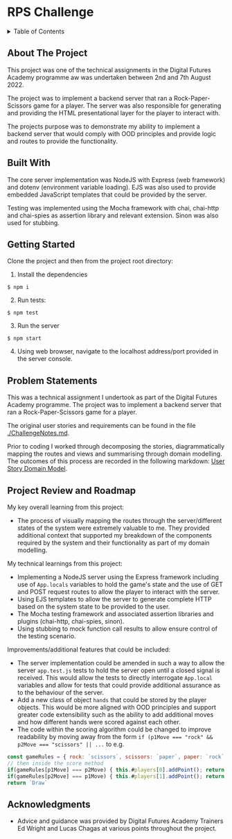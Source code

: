 # RPS Challenge

<details>
  <summary>Table of Contents</summary>
  <ol>
    <li><a href="#about-the-project">About The Project</a></li>
    <li><a href="#built-with">Built With</a></li>
    <li><a href="#getting-started">Getting Started</a></li>
    <li><a href="#problem-statements">Problem Statements</a></li>
    <li><a href="#project-review-and-roadmap">Project Review and Roadmap</a></li>
    <li><a href="#acknowledgments">Acknowledgments</a></li>
  </ol>
</details>

## About The Project

This project was one of the technical assignments in the Digital Futures Academy programme aw was undertaken between 2nd and 7th August 2022.

The project was to implement a backend server that ran a Rock-Paper-Scissors game for a player. The server was also responsible for generating and providing the HTML presentational layer for the player to interact with.

The projects purpose was to demonstrate my ability to implement a backend server that would comply with OOD principles and provide logic and routes to provide the functionality.

## Built With
The core server implementation was NodeJS with Express (web framework) and dotenv (environment variable loading). EJS was also used to provide embedded JavaScript templates that could be provided by the server.

Testing was implemented using the Mocha framework with chai, chai-http and chai-spies as assertion library and relevant extension. Sinon was also used for stubbing.

## Getting Started

Clone the project and then from the project root directory:

1. Install the dependencies 
```
$ npm i
```
2. Run tests:
```
$ npm test     
```
3. Run the server
```
$ npm start    
```
4. Using web browser, navigate to the localhost address/port provided in the server console.

## Problem Statements

This was a technical assignment I undertook as part of the Digital Futures Academy programme. The project was to implement a backend server that ran a Rock-Paper-Scissors game for a player.

The original user stories and requirements can be found in the file [./ChallengeNotes.md](./ChallengeNotes.md).

Prior to coding I worked through decomposing the stories, diagrammatically mapping the routes and views and summarising through domain modelling. The outcomes of this process are recorded in the following markdown: [User Story Domain Model](./UserStoryDomainModel.md).

## Project Review and Roadmap
My key overall learning from this project:
- The process of visually mapping the routes through the server/different states of the system were extremely valuable to me. They provided additional context that supported my breakdown of the components required by the system and their functionality as part of my domain modelling.

My technical learnings from this project:
- Implementing a NodeJS server using the Express framework including use of `App.locals` variables to hold the game's state and the use of GET and POST request routes to allow the player to interact with the server.
- Using EJS templates to allow the server to generate complete HTTP based on the system state to be provided to the user.
- The Mocha testing framework and associated assertion libraries and plugins (chai-http, chai-spies, sinon). 
- Using stubbing to mock function call results to allow ensure control of the testing scenario.

Improvements/additional features that could be included:
- The server implementation could be amended in such a way to allow the server `app.test.js` tests to hold the server open until a closed signal is received. This would allow the tests to directly interrogate `App.local` variables and allow for tests that could provide additional assurance as to the behaviour of the server.
- Add a new class of object `hands` that could be stored by the player objects. This would be more aligned with OOD principles and support greater code extensibility such as the ability to add additional moves and how different hands were scored against each other.
- The code within the scoring algorithm could be changed to improve readability by moving away from the form `if (p1Move === "rock" && p2Move === "scissors" || ...` to e.g. 

```js
const gameRules = { rock: `scissors`, scissors: `paper`, paper: `rock` } 
// then inside the score method 
if(gameRules[p1Move] === p2Move) { this.#players[0].addPoint(); return `Player 1 won the round!` } 
if(gameRules[p2Move] === p1Move) { this.#players[1].addPoint(); return `Player 2 won the round!` } 
return `Draw`
```

## Acknowledgments
- Advice and guidance was provided by Digital Futures Academy Trainers Ed Wright and Lucas Chagas at various points throughout the project. 


